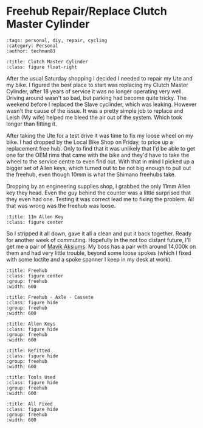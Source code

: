 Freehub Repair/Replace Clutch Master Cylinder
=============================================

```{post} 2014-03-23
:tags: personal, diy, repair, cycling
:category: Personal
:author: techman83
```

```{thumbnail} /assets/posts/2014-03-23-repair_freehub/IMG_20140322_151447.jpg
:title: Clutch Master Cylinder
:class: figure float-right
```
After the usual Saturday shopping I decided I needed to repair my Ute and my bike. I figured the best place to start was replacing my Clutch Master Cylinder, after 18 years of service it was no longer operating very well. Driving around wasn't so bad, but parking had become quite tricky. The weekend before I replaced the Slave cyclinder, which was leaking. However wasn't the cause of the issue. It was a pretty simple job to replace and Leish (My wife) helped me bleed the air out of the system. Which took longer than fitting it.

After taking the Ute for a test drive it was time to fix my loose wheel on my bike. I had dropped by the Local Bike Shop on Friday, to price up a replacement free hub. Only to find that it was unlikely that I'd be able to get one for the OEM rims that came with the bike and they'd have to take the wheel to the service centre to even find out. With that in mind I picked up a bigger set of Allen keys, which turned out to be not big enough to pull out the freehub, even though 10mm is what the Shimano freehubs take.

Dropping by an engineering supplies shop, I grabbed the only 11mm Allen key they head. Even the guy behind the counter was a little surprised that they even had one. Testing it was correct lead me to fixing the problem. All that was wrong was the freehub was loose.

```{thumbnail} /assets/posts/2014-03-23-repair_freehub/IMG_0305.JPG
:title: 11m Allen Key
:class: figure center
```

So I stripped it all down, gave it all a clean and put it back together. Ready for another week of commuting. Hopefully in the not too distant future, I'll get me a pair of [Mavik Aksiums](http://www.mavic.com/wheels-road-triathlon-aksium-s). My boss has a pair with around 14,000k on them and had very little trouble, beyond some loose spokes (which I fixed with some loctite and a spoke spanner I keep in my desk at work).

```{thumbnail} /assets/posts/2014-03-23-repair_freehub/IMG_0307.JPG
:title: Freehub
:class: figure center
:group: freehub
:width: 600
```
```{thumbnail} /assets/posts/2014-03-23-repair_freehub/IMG_0313.JPG
:title: Freehub - Axle - Cassete
:class: figure hide
:group: freehub
:width: 600
```
```{thumbnail} /assets/posts/2014-03-23-repair_freehub/IMG_0332.JPG
:title: Allen Keys
:class: figure hide
:group: freehub
:width: 600
```
```{thumbnail} /assets/posts/2014-03-23-repair_freehub/IMG_0318.JPG
:title: Refitted
:class: figure hide
:group: freehub
:width: 600
```
```{thumbnail} /assets/posts/2014-03-23-repair_freehub/IMG_0309.JPG
:title: Tools Used
:class: figure hide
:group: freehub
:width: 600
```
```{thumbnail} /assets/posts/2014-03-23-repair_freehub/IMG_0331.JPG
:title: All Fixed
:class: figure hide
:group: freehub
:width: 600
```
